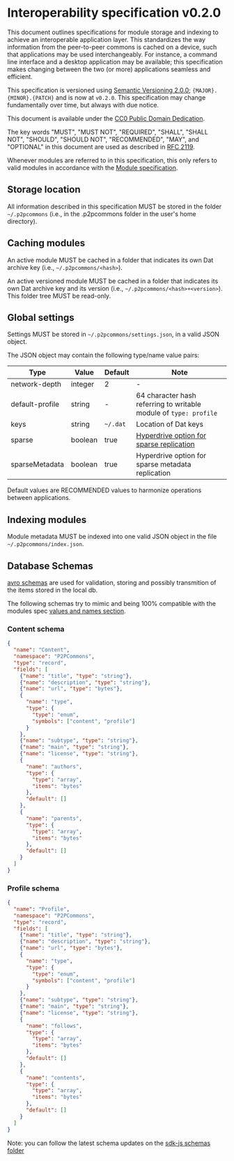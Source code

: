 # Interoperability specification v0.2.0

This document outlines specifications for module storage and indexing to achieve an interoperable application layer. This standardizes the way
information from the peer-to-peer commons is cached on a device, such that applications may be used interchangeably. For instance, a command line interface and a desktop
application may be available; this specification makes changing between the two (or more) applications seamless and efficient.

This specification is versioned using [Semantic Versioning
2.0.0](https://semver.org/); `{MAJOR}.{MINOR}.{PATCH}` and is now at
`v0.2.0`. This specification may change fundamentally over time, but always with due notice.

This document is available under the [CC0 Public Domain
Dedication](https://creativecommons.org/publicdomain/zero/1.0/legalcode).

The key words "MUST", "MUST NOT", "REQUIRED", "SHALL", "SHALL NOT",
"SHOULD", "SHOULD NOT", "RECOMMENDED", "MAY", and "OPTIONAL" in this
document are used as described in [RFC
2119](https://www.ietf.org/rfc/rfc2119.txt).

Whenever modules are referred to in this specification, this only refers to valid modules in accordance with the [Module specification](./module.md).

## Storage location

All information described in this specification MUST be stored in the folder `~/.p2pcommons` (i.e., in the .p2pcommons folder in the user's home directory).

## Caching modules

An active module MUST be cached in a folder that indicates its own Dat archive key (i.e., `~/.p2pcommons/<hash>`).

An active versioned module MUST be cached in a folder that indicates its own Dat archive key and its version (i.e., `~/.p2pcommons/<hash>+<version>`). This folder tree MUST be read-only.

## Global settings

Settings MUST be stored in `~/.p2pcommons/settings.json`, in a valid JSON object.

The JSON object may contain the following type/name value pairs:

| Type            | Value   | Default  | Note                                                                                                                            |
|-----------------|---------|----------|---------------------------------------------------------------------------------------------------------------------------------|
| network-depth   | integer | 2        | -                                                                                                                               |
| default-profile | string  | -        | 64 character hash referring to writable module of `type: profile`                                                               |
| keys            | string  | `~/.dat` | Location of Dat keys                                                                                                            |
| sparse          | boolean | true     |  [Hyperdrive option for sparse replication](https://github.com/mafintosh/hyperdrive#var-archive--hyperdrivestorage-key-options) |
| sparseMetadata  | boolean | true     | Hyperdrive option for sparse metadata replication                                                                               |

Default values are RECOMMENDED values to harmonize operations between applications.

## Indexing modules

Module metadata MUST be indexed into one valid JSON object in the file `~/.p2pcommons/index.json`.

## Database Schemas

[avro schemas](https://avro.apache.org/docs/1.8.1/spec.html) are used for validation, storing and possibly transmition of the items stored in the local db.

The following schemas try to mimic and being 100% compatible with the modules spec [values and names section](modules.md#namevalues).

### Content schema

```json
{
  "name": "Content",
  "namespace": "P2PCommons",
  "type": "record",
  "fields": [
    {"name": "title", "type": "string"},
    {"name": "description", "type": "string"},
    {"name": "url", "type": "bytes"},
    {
      "name": "type",
      "type": {
        "type": "enum",
        "symbols": ["content", "profile"]
      }
    },
    {"name": "subtype", "type": "string"},
    {"name": "main", "type": "string"},
    {"name": "license", "type": "string"},
    {
      "name": "authors",
      "type": {
        "type": "array",
        "items": "bytes"
      },
      "default": []
    },
    {
      "name": "parents",
      "type": {
        "type": "array",
        "items": "bytes"
      },
      "default": []
    }
  ]
}
```

### Profile schema

```json
{
  "name": "Profile",
  "namespace": "P2PCommons",
  "type": "record",
  "fields": [
    {"name": "title", "type": "string"},
    {"name": "description", "type": "string"},
    {"name": "url", "type": "bytes"},
    {
      "name": "type",
      "type": {
        "type": "enum",
        "symbols": ["content", "profile"]
      }
    },
    {"name": "subtype", "type": "string"},
    {"name": "main", "type": "string"},
    {"name": "license", "type": "string"},
    {
      "name": "follows",
      "type": {
        "type": "array",
        "items": "bytes"
      },
      "default": []
    },
    {
      "name": "contents",
      "type": {
        "type": "array",
        "items": "bytes"
      },
      "default": []
    }
  ]
}
```

Note: you can follow the latest schema updates on the [sdk-js schemas folder](https://github.com/p2pcommons/sdk-js/tree/master/schemas)
